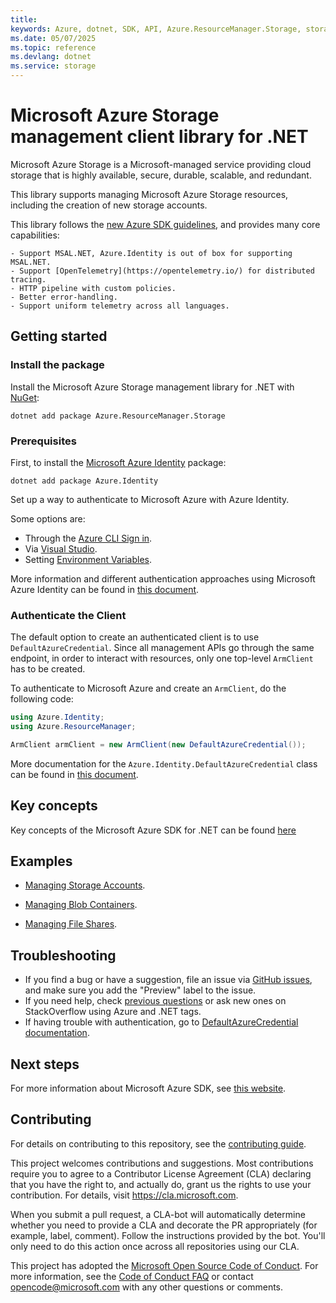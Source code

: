 ```yaml
---
title: 
keywords: Azure, dotnet, SDK, API, Azure.ResourceManager.Storage, storage
ms.date: 05/07/2025
ms.topic: reference
ms.devlang: dotnet
ms.service: storage
---
```

# Microsoft Azure Storage management client library for .NET

Microsoft Azure Storage is a Microsoft-managed service providing cloud storage that is highly available, secure, durable, scalable, and redundant. 

This library supports managing Microsoft Azure Storage resources, including the creation of new storage accounts.

This library follows the [new Azure SDK guidelines](https://azure.github.io/azure-sdk/general_introduction.html), and provides many core capabilities:

    - Support MSAL.NET, Azure.Identity is out of box for supporting MSAL.NET.
    - Support [OpenTelemetry](https://opentelemetry.io/) for distributed tracing.
    - HTTP pipeline with custom policies.
    - Better error-handling.
    - Support uniform telemetry across all languages.

## Getting started

### Install the package

Install the Microsoft Azure Storage management library for .NET with [NuGet](https://www.nuget.org/):

```dotnetcli
dotnet add package Azure.ResourceManager.Storage
```

### Prerequisites

First, to install the [Microsoft Azure Identity](https://learn.microsoft.com/dotnet/api/overview/azure/identity-readme?view=azure-dotnet) package:

```dotnetcli
dotnet add package Azure.Identity
```

Set up a way to authenticate to Microsoft Azure with Azure Identity.

Some options are:
- Through the [Azure CLI Sign in](https://learn.microsoft.com/cli/azure/authenticate-azure-cli).
- Via [Visual Studio](https://learn.microsoft.com/dotnet/api/overview/azure/identity-readme?view=azure-dotnet#authenticating-via-visual-studio).
- Setting [Environment Variables](https://github.com/Azure/azure-sdk-for-net/blob/main/sdk/resourcemanager/Azure.ResourceManager/docs/AuthUsingEnvironmentVariables.md).

More information and different authentication approaches using Microsoft Azure Identity can be found in [this document](https://learn.microsoft.com/dotnet/api/overview/azure/identity-readme?view=azure-dotnet).

### Authenticate the Client

The default option to create an authenticated client is to use `DefaultAzureCredential`. Since all management APIs go through the same endpoint, in order to interact with resources, only one top-level `ArmClient` has to be created.

To authenticate to Microsoft Azure and create an `ArmClient`, do the following code:

```C# Snippet:Managing_StorageAccounts_AuthClient_Namespaces
using Azure.Identity;
using Azure.ResourceManager;
```
```C# Snippet:Managing_StorageAccounts_AuthClient
ArmClient armClient = new ArmClient(new DefaultAzureCredential());
```

More documentation for the `Azure.Identity.DefaultAzureCredential` class can be found in [this document](https://learn.microsoft.com/dotnet/api/azure.identity.defaultazurecredential).

## Key concepts

Key concepts of the Microsoft Azure SDK for .NET can be found [here](https://github.com/Azure/azure-sdk-for-net/blob/main/sdk/resourcemanager/Azure.ResourceManager/README.md#key-concepts)

## Examples

- [Managing Storage Accounts](https://github.com/Azure/azure-sdk-for-net/blob/main/sdk/storage/Azure.ResourceManager.Storage/samples/Sample1_ManagingStorageAccounts.md).

- [Managing Blob Containers](https://github.com/Azure/azure-sdk-for-net/blob/main/sdk/storage/Azure.ResourceManager.Storage/samples/Sample2_ManagingBlobContainers.md).
- [Managing File Shares](https://github.com/Azure/azure-sdk-for-net/blob/main/sdk/storage/Azure.ResourceManager.Storage/samples/Sample3_ManagingFileShares.md).

## Troubleshooting

-   If you find a bug or have a suggestion, file an issue via [GitHub issues](https://github.com/Azure/azure-sdk-for-net/issues), and make sure you add the "Preview" label to the issue.
-   If you need help, check [previous questions](https://stackoverflow.com/questions/tagged/azure+.net)
    or ask new ones on StackOverflow using Azure and .NET tags.
-   If having trouble with authentication, go to [DefaultAzureCredential documentation](https://learn.microsoft.com/dotnet/api/azure.identity.defaultazurecredential?view=azure-dotnet).


## Next steps

For more information about Microsoft Azure SDK, see [this website](https://azure.github.io/azure-sdk/).

## Contributing

For details on contributing to this repository, see the [contributing
guide][cg].

This project welcomes contributions and suggestions. Most contributions
require you to agree to a Contributor License Agreement (CLA) declaring
that you have the right to, and actually do, grant us the rights to use
your contribution. For details, visit <https://cla.microsoft.com>.

When you submit a pull request, a CLA-bot will automatically determine
whether you need to provide a CLA and decorate the PR appropriately
(for example, label, comment). Follow the instructions provided by the
bot. You'll only need to do this action once across all repositories
using our CLA.

This project has adopted the [Microsoft Open Source Code of Conduct][coc]. For
more information, see the [Code of Conduct FAQ][coc_faq] or contact
<opencode@microsoft.com> with any other questions or comments.

<!-- LINKS -->
[cg]: https://github.com/Azure/azure-sdk-for-net/blob/main/sdk/resourcemanager/Azure.ResourceManager/docs/CONTRIBUTING.md
[coc]: https://opensource.microsoft.com/codeofconduct/
[coc_faq]: https://opensource.microsoft.com/codeofconduct/faq/

